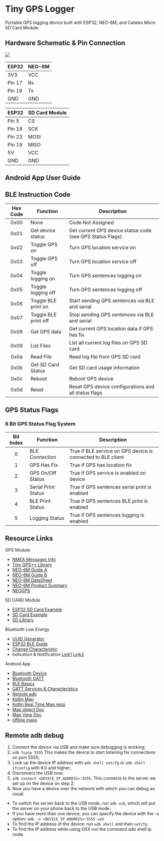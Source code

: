 # Tiny GPS Logger

Portable GPS logging device built with ESP32, NEO-6M, and Catalex Micro SD Card Module.

## Hardware Schematic & Pin Connection

![]("./Assets/images/schematics/schematics.png")

| ESP32 | NEO-6M |
| --- | --- |
| 3V3    | VCC  |
| Pin 17 | Rx	  |
| Pin 16 | Tx   |
| GND    | GND	|

| ESP32 | SD Card Module |
| --- | --- |
| Pin 5  | CS   |
| Pin 18 | SCK	|
| Pin 23 | MOSI |
| Pin 19 | MISO	|
| 5V 		 | VCC  |
| GND    | GND  |

## Android App User Guide

## BLE Instruction Code

| Hex Code | Function | Description |
| :---: | --- | --- |
| 0x00 | None             			| Code Not Assigned |
| 0x01 | Get device status 			| Get current GPS device statue code (see GPS Status Flags) |
| 0x02 | Toggle GPS on 					| Turn GPS location service on 	|
| 0x03 | Toggle GPS off 				| Turn GPS location service off |
| 0x04 | Toggle logging on 			| Turn GPS sentences logging on |
| 0x05 | Toggle logging off 		| Turn GPS sentences logging off |
| 0x06 | Toggle BLE print on 		| Start sending GPS sentences via BLE and serial |
| 0x07 | Toggle BLE print off 	| Stop sending GPS sentences via BLE and serial  |
| 0x08 | Get GPS data 					| Get current GPS location data if GPS has fix   |
| 0x09 | List Files 						| List all current log files on GPS SD card |
| 0x0a | Read File 							| Read log file from GPS SD card |
| 0x0b | Get SD Card Status 		| Get SD card usage information |
| 0x0c | Reboot 								| Reboot GPS device |
| 0x0d | Reset 									| Reset GPS device configurations and all status flags |

## GPS Status Flags

### 6 Bit GPS Status Flag System

| Bit Index | Function | Description |
| :---: | --- | --- |
| 0 | BLE Connection 		| True if BLE service on GPS device is connected to BLE client |
| 1 | GPS Has Fix 							| True if GPS has location fix |
| 2 | GPS On/Off Status					| True if GPS service is enabled on device |
| 3 | Serial Print Status  	| True if GPS sentences serial print is enabled |
| 4 | BLE Print Status  		| True if GPS sentences BLE print is enabled |
| 5 | Logging Status 						| True if GPS sentences logging is enabled |

## Resource Links

GPS Module
- [NMEA Messages Info](https://www.gpsinformation.org/dale/nmea.htm)
- [Tiny GPS++ Library](http://arduiniana.org/libraries/tinygpsplus/)
- [NEO-6M Guide A](https://randomnerdtutorials.com/guide-to-neo-6m-gps-module-with-arduino/)
- [NEO-6M Guide B](https://lastminuteengineers.com/neo6m-gps-arduino-tutorial/)
- [NEO-6M DataSheet](https://www.u-blox.com/sites/default/files/products/documents/NEO-6_DataSheet_%28GPS.G6-HW-09005%29.pdf)
- [NEO-6M Product Summary](https://www.u-blox.com/sites/default/files/products/documents/NEO-6_ProductSummary_%28GPS.G6-HW-09003%29.pdf)
- [NEOGPS](https://github.com/SlashDevin/NeoGPS/tree/master/examples)

SD CARD Module
- [ESP32 SD Card Example](https://randomnerdtutorials.com/esp32-data-logging-temperature-to-microsd-card/)
- [SD Card Example](https://lastminuteengineers.com/arduino-micro-sd-card-module-tutorial/)
- [SD Library](https://www.arduino.cc/en/reference/SD)

Bluetooth Low Energy
- [UUID Generator](https://www.uuidgenerator.net/)
- [ESP32 BLE Guide](https://randomnerdtutorials.com/esp32-bluetooth-low-energy-ble-arduino-ide/)
- [Change Characteristic](https://github.com/espressif/arduino-esp32/issues/1038)
- Indication & Notification [Link1](https://community.nxp.com/docs/DOC-328525) [Link2](https://www.onethesis.com/2015/11/21/ble-introduction-notify-or-indicate/)

Android App
- [Bluetooth Device](https://developer.android.com/reference/kotlin/android/bluetooth/package-summary)
- [Bluetooth GATT](https://developer.android.com/reference/android/bluetooth/BluetoothGatt)
- [BLE Basics](https://developer.android.com/guide/topics/connectivity/bluetooth-le)
- [GATT Services & Characteristics](https://www.oreilly.com/library/view/getting-started-with/9781491900550/ch04.html)
- [Remote adb](https://stackoverflow.com/questions/4893953/run-install-debug-android-applications-over-wi-fi)
- [Kotlin Map](https://pusher.com/tutorials/realtime-map-kotlin)
- [Kotlin Real Time Map repo](https://github.com/neoighodaro/realtime-map-example-kotlin/blob/master/app/src/main/java/com/example/android/realtimemapkotlin/MainActivity.kt)
- [Map object Doc](https://developers.google.com/maps/documentation/android-sdk/map)
- [Map View Doc](https://developers.google.com/android/reference/com/google/android/gms/maps/MapView)
- [offline maps](https://docs.mapbox.com/android/maps/overview/)

## Remote adb debug

1. Connect the device via USB and make sure debugging is working;
2. `adb tcpip 5555` This makes the device to start listening for connections on port 5555;
3. Look up the device IP address with `adb shell netcfg` or `adb shell ifconfig` with 6.0 and higher;
4. Disconnect the USB now;
5. `adb connect <DEVICE_IP_ADDRESS>:5555`. This connects to the server we set up on the device on step 2;
6. Now you have a device over the network with which you can debug as usual.

- To switch the server back to the USB mode, run `adb usb`, which will put the server on your phone back to the USB mode.
- If you have more than one device, you can specify the device with the -s option: `adb -s <DEVICE_IP_ADDRESS>:5555 usb`
- To find the IP address of the device: run `adb shell` and then `netcfg`.
- To find the IP address while using OSX run the command adb shell ip route.
